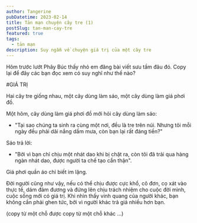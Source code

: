 ```yaml
---
author: Tangerine
pubDatetime: 2023-02-14
title: Tản mạn chuyện cây tre (1)
postSlug: tan-man-cay-tre
featured: true
tags:
  - tản mạn
description: Suy ngẫm về chuyện giá trị của một cây tre
---
```


Hôm trước lướt Phây Búc thấy nhỏ em đăng bài viết sưu tầm đâu đó. Copy lại để đây các bạn đọc xem có suy nghĩ như thế nào?

#GIÁ TRỊ

Hai cây tre giống nhau, một cây dùng làm sáo, một cây dùng làm giá phơi đồ.

Một hôm, cây dùng làm giá phơi đồ mới hỏi cây dùng làm sáo:

- "Tại sao chúng ta sinh ra cùng một nơi, đều là tre trên núi. Nhưng tôi mỗi ngày đều phải dãi nắng dầm mưa, còn bạn lại rất đáng tiền?"

Sáo trả lời:

- "Bởi vì bạn chỉ chịu một nhát dao khi bị chặt ra, còn tôi đã trải qua hàng ngàn nhát dao, được người ta chế tạo cẩn thận".

Giá phơi quần áo chỉ biết im lặng.

Đời người cũng như vậy, nếu có thể chịu được cực khổ, cô đơn, cọ xát vào thực tế, dám đảm đương và đứng lên chịu trách nhiệm cho cuộc đời mình, cuộc sống mới có giá trị.
Khi nhìn thấy vinh quang của người khác, bạn không cần phải ghen tức, bởi vì người khác trả giá nhiều hơn bạn.

(copy từ một chỗ được copy từ một chỗ khác ...)

